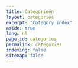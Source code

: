 ```yaml
---
title: Categorieën
layout: categories
excerpt: "Category index"
aside: true
lang: nl
page_id: categories
permalink: categories
indexing: false
sitemap: false
---
```


